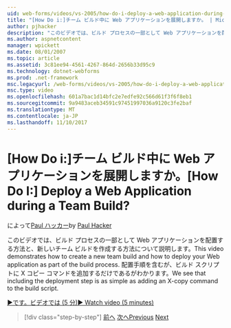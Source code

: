 ```yaml
---
uid: web-forms/videos/vs-2005/how-do-i-deploy-a-web-application-during-a-team-build
title: "[How Do i:]チーム ビルド中に Web アプリケーションを展開しますか。 | Microsoft Docs"
author: pjhacker
description: "このビデオでは、ビルド プロセスの一部として Web アプリケーションを配置する方法と、新しいチーム ビルドを作成する方法について説明します。 そのを含む、deploym おを参照してください."
ms.author: aspnetcontent
manager: wpickett
ms.date: 08/01/2007
ms.topic: article
ms.assetid: 3c81ee94-4561-4267-864d-2656b33d95c9
ms.technology: dotnet-webforms
ms.prod: .net-framework
msc.legacyurl: /web-forms/videos/vs-2005/how-do-i-deploy-a-web-application-during-a-team-build
msc.type: video
ms.openlocfilehash: 601a7bac1d14bfc2e7edfe92c566d61f3f6f8eb1
ms.sourcegitcommit: 9a9483aceb34591c97451997036a9120c3fe2baf
ms.translationtype: MT
ms.contentlocale: ja-JP
ms.lasthandoff: 11/10/2017
---
```

<a name="how-do-i-deploy-a-web-application-during-a-team-build"></a><span data-ttu-id="8dea5-105">[How Do i:]チーム ビルド中に Web アプリケーションを展開しますか。</span><span class="sxs-lookup"><span data-stu-id="8dea5-105">[How Do I:] Deploy a Web Application during a Team Build?</span></span>
====================
<span data-ttu-id="8dea5-106">によって[Paul ハッカー](https://github.com/pjhacker)</span><span class="sxs-lookup"><span data-stu-id="8dea5-106">by [Paul Hacker](https://github.com/pjhacker)</span></span>

<span data-ttu-id="8dea5-107">このビデオでは、ビルド プロセスの一部として Web アプリケーションを配置する方法と、新しいチーム ビルドを作成する方法について説明します。</span><span class="sxs-lookup"><span data-stu-id="8dea5-107">This video demonstrates how to create a new team build and how to deploy your Web application as part of the build process.</span></span> <span data-ttu-id="8dea5-108">配置手順を含むが、ビルド スクリプトに X コピー コマンドを追加するだけであるがわかります。</span><span class="sxs-lookup"><span data-stu-id="8dea5-108">We see that including the deployment step is as simple as adding an X-copy command to the build script.</span></span>

[<span data-ttu-id="8dea5-109">&#9654;です。ビデオでは (5 分)</span><span class="sxs-lookup"><span data-stu-id="8dea5-109">&#9654; Watch video (5 minutes)</span></span>](https://channel9.msdn.com/Blogs/ASP-NET-Site-Videos/how-do-i-deploy-a-web-application-during-a-team-build)

>[!div class="step-by-step"]
<span data-ttu-id="8dea5-110">[前へ](how-do-i-automate-testing-using-team-build.md)
[次へ](how-do-i-run-unit-tests-against-a-deployed-database.md)</span><span class="sxs-lookup"><span data-stu-id="8dea5-110">[Previous](how-do-i-automate-testing-using-team-build.md)
[Next](how-do-i-run-unit-tests-against-a-deployed-database.md)</span></span>
